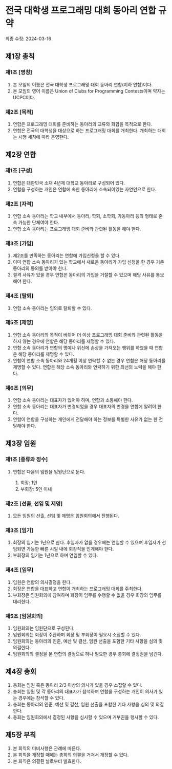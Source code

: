 # 전국 대학생 프로그래밍 대회 동아리 연합 규약

최종 수정: 2024-03-16

## 제1장 총칙

### 제1조 [명칭]

1. 본 모임의 이름은 전국 대학생 프로그래밍 대회 동아리 연합(이하 연합)이다.
2. 본 모임의 영어 이름은 Union of Clubs for Programming Contests이며 약자는 UCPC이다.

### 제2조 [목적]

1. 연합은 프로그래밍 대회를 준비하는 동아리의 교류와 화합을 목적으로 한다.
2. 연합은 전국의 대학생을 대상으로 하는 프로그래밍 대회를 개최한다. 개최하는 대회는 시행 세칙에 따라 운영한다.

## 제2장 연합

### 제1조 [구성]

1. 연합은 대한민국 소재 4년제 대학교 동아리로 구성되어 있다.
2. 연합을 구성하는 개인은 연합에 속한 동아리에 소속되어있는 자연인으로 한다.

### 제2조 [자격]

1. 연합 소속 동아리는 학교 내부에서 동아리, 학회, 소학회, 가동아리 등의 형태로 존속 가능한 단체여야 한다.
2. 연합 소속 동아리는 프로그래밍 대회 준비와 관련된 활동을 해야 한다.

### 제3조 [가입]

1. 제2조를 만족하는 동아리는 연합에 가입신청을 할 수 있다.
2. 이미 연합 소속 동아리가 있는 학교에서 새로운 동아리가 가입 신청을 한 경우 기존 동아리의 동의를 받아야 한다.
3. 결격 사유가 있을 경우 연합은 동아리의 가입을 거절할 수 있으며 해당 사유를 통보해야 한다.

### 제4조 [탈퇴]

1. 연합 소속 동아리는 임의로 탈퇴할 수 있다.

### 제5조 [제명]

1. 연합 소속 동아리의 목적이 바뀌어 더 이상 프로그래밍 대회 준비와 관련된 활동을 하지 않는 경우에 연합은 해당 동아리를 제명할 수 있다.
2. 연합 소속 동아리가 연합의 명예나 위신에 손상을 가져오는 행위를 하였을 때 연합은 해당 동아리를 제명할 수 있다.
3. 연합이 연합 소속 동아리와 24개월 이상 연락할 수 없는 경우 연합은 해당 동아리를 제명할 수 있다. 연합은 해당 소속 동아리와 연락하기 위한 최선의 노력을 해야 한다.

### 제6조 [의무]

1. 연합 소속 동아리는 대표자가 있어야 하며, 연합과 소통해야 한다.
2. 연합 소속 동아리는 대표자가 변경되었을 경우 대표자의 변경을 연합에 알려야 한다.
3. 연합이 연합을 구성하는 개인에게 전달해야 하는 정보를 특별한 사유가 없는 한 전달해야 한다.

## 제3장 임원

### 제1조 [종류와 정수]

1. 연합은 다음의 임원을 임원단으로 둔다.

   1. 회장: 1인
   2. 부회장: 5인 이내

### 제2조 [선출, 선임 및 제명]

1. 모든 임원의 선출, 선임 및 제명은 임원회의에서 진행된다.

### 제3조 [임기]

1. 회장의 임기는 1년으로 한다. 후임자가 없을 경우에는 연임할 수 있으며 후임자가 선임되면 가능한 빠른 시일 내에 회장직을 인계해야 한다.
2. 부회장의 임기는 1년으로 하며 연임할 수 있다.

### 제4조 [임무]

1. 임원은 연합의 의사결정을 한다.
2. 회장은 연합을 대표하고 연합이 개최하는 프로그래밍 대회를 주최한다.
3. 부회장은 임원회의에 참여하며 회장이 임무를 수행할 수 없을 경우 회장의 임무를 대리한다.

### 제5조 [임원회의]

1. 임원회의는 임원단으로 구성된다.
2. 임원회의는 회장이 주관하며 회장 및 부회장이 필요시 소집할 수 있다.
3. 임원회의는 동아리의 인준, 예산 및 결산, 임원 선출을 포함한 기타 사항을 심의 및 의결한다.
4. 임원회의의 결정을 본 연합의 결정으로 하나 필요한 경우 총회에 결정권을 넘긴다.

## 제4장 총회

1. 총회는 임원 혹은 동아리 2/3 이상의 의사가 있을 경우 소집할 수 있다.
2. 총회는 임원 및 각 동아리의 대표자가 참석하며 연합을 구성하는 개인이 의사가 있는 경우에는 참석할 수 있다.
3. 총회는 동아리의 인준, 예산 및 결산, 임원 선출을 포함한 기타 사항을 심의 및 의결한다.
4. 총회는 임원회의에서 결정된 사항을 심사할 수 있으며 거부권을 행사할 수 있다.


## 제5장 부칙

1. 본 회칙의 미비사항은 관례에 따른다.
2. 본 회칙을 개정할 때에는 총회의 의결을 거쳐서 개정할 수 있다.
3. 본 회칙은 의결된 날로부터 발효한다.
